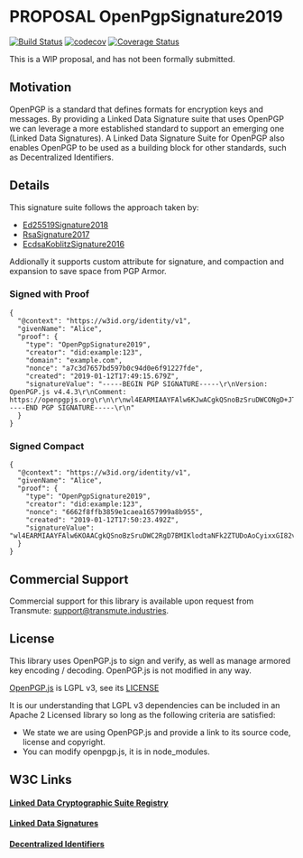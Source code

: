 # PROPOSAL OpenPgpSignature2019

[![Build Status](https://travis-ci.org/transmute-industries/PROPOSAL-OpenPgpSignature2019.svg?branch=master)](https://travis-ci.org/transmute-industries/PROPOSAL-OpenPgpSignature2019) [![codecov](https://codecov.io/gh/transmute-industries/PROPOSAL-OpenPgpSignature2019/branch/master/graph/badge.svg)](https://codecov.io/gh/transmute-industries/PROPOSAL-OpenPgpSignature2019) [![Coverage Status](https://coveralls.io/repos/github/transmute-industries/PROPOSAL-OpenPgpSignature2019/badge.svg?branch=master)](https://coveralls.io/github/transmute-industries/PROPOSAL-OpenPgpSignature2019?branch=master)

This is a WIP proposal, and has not been formally submitted.

## Motivation

OpenPGP is a standard that defines formats for encryption keys and messages. By providing a Linked Data Signature suite that uses OpenPGP we can leverage a more established standard to support an emerging one (Linked Data Signatures). A Linked Data Signature Suite for OpenPGP also enables OpenPGP to be used as a building block for other standards, such as Decentralized Identifiers.

## Details

This signature suite follows the approach taken by:
- [Ed25519Signature2018](https://github.com/transmute-industries/Ed25519Signature2018)
- [RsaSignature2017](https://github.com/transmute-industries/RsaSignature2017)
- [EcdsaKoblitzSignature2016](https://github.com/transmute-industries/EcdsaKoblitzSignature2016)

Addionally it supports custom attribute for signature, and compaction and expansion to save space from PGP Armor.


### Signed with Proof

```
{
  "@context": "https://w3id.org/identity/v1",
  "givenName": "Alice",
  "proof": {
    "type": "OpenPgpSignature2019",
    "creator": "did:example:123",
    "domain": "example.com",
    "nonce": "a7c3d7657bd597b0c94d0e6f91227fde",
    "created": "2019-01-12T17:49:15.679Z",
    "signatureValue": "-----BEGIN PGP SIGNATURE-----\r\nVersion: OpenPGP.js v4.4.3\r\nComment: https://openpgpjs.org\r\n\r\nwl4EARMIAAYFAlw6KJwACgkQSnoBzSruDWCONgD+JToi7bLcxGJsj5ROGGb1\r\n2eEIKU7TRAfSaSAIirRDuycA/RhfTM29i8+YkuigQAwwEDJ111WzXDdFnR0w\r\nj9W4NkAJ\r\n=q5gA\r\n-----END PGP SIGNATURE-----\r\n"
  }
}
```

### Signed Compact

```
{
  "@context": "https://w3id.org/identity/v1",
  "givenName": "Alice",
  "proof": {
    "type": "OpenPgpSignature2019",
    "creator": "did:example:123",
    "nonce": "6662f8ffb3859e1caea1657999a8b955",
    "created": "2019-01-12T17:50:23.492Z",
    "signatureValue": "wl4EARMIAAYFAlw6KOAACgkQSnoBzSruDWC2RgD7BMIKlodtaNFk2ZTUDoAoCyixxGI82vbihWV6mZoVSxAA/2ppmNLf81F76rRBbWfuQdZJaRKVKu6pRk8uU8mJn4Tt=hKRg"
  }
}
```

Commercial Support
------------------

Commercial support for this library is available upon request from
Transmute: support@transmute.industries.

## License

This library uses OpenPGP.js to sign and verify, as well as manage armored key encoding / decoding. OpenPGP.js is not modified in any way.

[OpenPGP.js](https://github.com/openpgpjs/openpgpjs) is LGPL v3, see its [LICENSE](https://github.com/openpgpjs/openpgpjs/blob/master/LICENSE)

It is our understanding that LGPL v3 dependencies can be included in an Apache 2 Licensed library so long as the following criteria are satisfied:

- We state we are using OpenPGP.js and provide a link to its source code, license and copyright.
- You can modify openpgp.js, it is in node_modules.

## W3C Links

#### [Linked Data Cryptographic Suite Registry](https://w3c-ccg.github.io/ld-cryptosuite-registry)

#### [Linked Data Signatures](https://w3c-dvcg.github.io/ld-signatures)

#### [Decentralized Identifiers](https://w3c-ccg.github.io/did-spec/)

